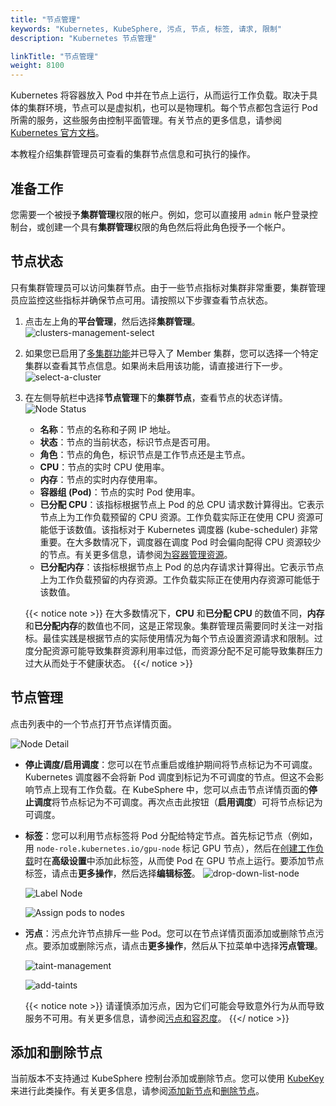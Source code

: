 ```yaml
---
title: "节点管理"
keywords: "Kubernetes, KubeSphere, 污点, 节点, 标签, 请求, 限制"
description: "Kubernetes 节点管理"

linkTitle: "节点管理"
weight: 8100
---
```


Kubernetes 将容器放入 Pod 中并在节点上运行，从而运行工作负载。取决于具体的集群环境，节点可以是虚拟机，也可以是物理机。每个节点都包含运行 Pod 所需的服务，这些服务由控制平面管理。有关节点的更多信息，请参阅[ Kubernetes 官方文档](https://kubernetes.io/zh/docs/concepts/architecture/nodes/)。

本教程介绍集群管理员可查看的集群节点信息和可执行的操作。

## 准备工作

您需要一个被授予**集群管理**权限的帐户。例如，您可以直接用 `admin` 帐户登录控制台，或创建一个具有**集群管理**权限的角色然后将此角色授予一个帐户。

## 节点状态

只有集群管理员可以访问集群节点。由于一些节点指标对集群非常重要，集群管理员应监控这些指标并确保节点可用。请按照以下步骤查看节点状态。

1. 点击左上角的**平台管理**，然后选择**集群管理**。
   ![clusters-management-select](/images/docs/zh-cn/cluster-administration/node-management/clusters-management-select.png)

2. 如果您已启用了[多集群功能](../../multicluster-management
   )并已导入了 Member 集群，您可以选择一个特定集群以查看其节点信息。如果尚未启用该功能，请直接进行下一步。
![select-a-cluster](/images/docs/zh-cn/cluster-administration/node-management/select-a-cluster.png)
   
3. 在左侧导航栏中选择**节点管理**下的**集群节点**，查看节点的状态详情。
   ![Node Status](/images/docs/zh-cn/cluster-administration/node-management/node_status.png)

   - **名称**：节点的名称和子网 IP 地址。
   - **状态**：节点的当前状态，标识节点是否可用。
   - **角色**：节点的角色，标识节点是工作节点还是主节点。
   - **CPU**：节点的实时 CPU 使用率。
   - **内存**：节点的实时内存使用率。
   - **容器组 (Pod)**：节点的实时 Pod 使用率。
   - **已分配 CPU**：该指标根据节点上 Pod 的总 CPU 请求数计算得出。它表示节点上为工作负载预留的 CPU 资源。工作负载实际正在使用 CPU 资源可能低于该数值。该指标对于 Kubernetes 调度器 (kube-scheduler) 非常重要。在大多数情况下，调度器在调度 Pod 时会偏向配得 CPU 资源较少的节点。有关更多信息，请参阅[为容器管理资源](https://kubernetes.io/zh/docs/concepts/configuration/manage-resources-containers/)。
   - **已分配内存**：该指标根据节点上 Pod 的总内存请求计算得出。它表示节点上为工作负载预留的内存资源。工作负载实际正在使用内存资源可能低于该数值。

    {{< notice note >}}
   在大多数情况下，**CPU** 和**已分配 CPU** 的数值不同，**内存**和**已分配内存**的数值也不同，这是正常现象。集群管理员需要同时关注一对指标。最佳实践是根据节点的实际使用情况为每个节点设置资源请求和限制。过度分配资源可能导致集群资源利用率过低，而资源分配不足可能导致集群压力过大从而处于不健康状态。
    {{</ notice >}}

## 节点管理

点击列表中的一个节点打开节点详情页面。

![Node Detail](/images/docs/zh-cn/cluster-administration/node-management/node_detail.png)

- **停止调度/启用调度**：您可以在节点重启或维护期间将节点标记为不可调度。Kubernetes 调度器不会将新 Pod 调度到标记为不可调度的节点。但这不会影响节点上现有工作负载。在 KubeSphere 中，您可以点击节点详情页面的**停止调度**将节点标记为不可调度。再次点击此按钮（**启用调度**）可将节点标记为可调度。
- **标签**：您可以利用节点标签将 Pod 分配给特定节点。首先标记节点（例如，用 `node-role.kubernetes.io/gpu-node` 标记 GPU 节点），然后在[创建工作负载](../../project-user-guide/application-workloads/deployments/#步骤-5配置高级设置)时在**高级设置**中添加此标签，从而使 Pod 在 GPU 节点上运行。要添加节点标签，请点击**更多操作**，然后选择**编辑标签**。
   ![drop-down-list-node](/images/docs/zh-cn/cluster-administration/node-management/drop-down-list-node.png)

   ![Label Node](/images/docs/zh-cn/cluster-administration/node-management/label_node.png)

   ![Assign pods to nodes](/images/docs/zh-cn/cluster-administration/node-management/assign_pods_to_node.png)

- **污点**：污点允许节点排斥一些 Pod。您可以在节点详情页面添加或删除节点污点。要添加或删除污点，请点击**更多操作**，然后从下拉菜单中选择**污点管理**。
  
   ![taint-management](/images/docs/zh-cn/cluster-administration/node-management/taint-management.png)

   ![add-taints](/images/docs/zh-cn/cluster-administration/node-management/add-taints.png)

    {{< notice note >}}
请谨慎添加污点，因为它们可能会导致意外行为从而导致服务不可用。有关更多信息，请参阅[污点和容忍度](https://kubernetes.io/zh/docs/concepts/scheduling-eviction/taint-and-toleration/)。
    {{</ notice >}}

## 添加和删除节点

当前版本不支持通过 KubeSphere 控制台添加或删除节点。您可以使用 [KubeKey](https://github.com/kubesphere/kubekey) 来进行此类操作。有关更多信息，请参阅[添加新节点](../../installing-on-linux/cluster-operation/add-new-nodes/)和[删除节点](../../installing-on-linux/cluster-operation/remove-nodes/)。

